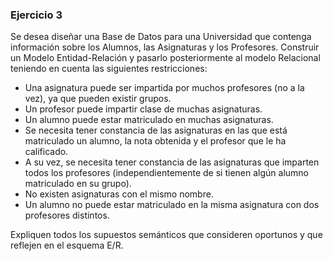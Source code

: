 ### **Ejercicio 3**

Se desea diseñar una Base de Datos para una Universidad que contenga información sobre los Alumnos, las Asignaturas y los Profesores. Construir un Modelo Entidad-Relación y pasarlo posteriormente al modelo Relacional teniendo en cuenta las siguientes restricciones:

*   Una asignatura puede ser impartida por muchos profesores (no a la vez), ya que pueden existir grupos.
*   Un profesor puede impartir clase de muchas asignaturas.
*   Un alumno puede estar matriculado en muchas asignaturas.
*   Se necesita tener constancia de las asignaturas en las que está matriculado un alumno, la nota obtenida y el profesor que le ha calificado.
*   A su vez, se necesita tener constancia de las asignaturas que imparten todos los profesores (independientemente de si tienen algún alumno matriculado en su grupo).
*   No existen asignaturas con el mismo nombre.
*   Un alumno no puede estar matriculado en la misma asignatura con dos profesores distintos.

Expliquen todos los supuestos semánticos que consideren oportunos y que reflejen en el esquema E/R.